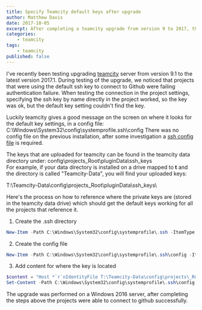 ```yaml
---
title: Specify Teamcity default keys after upgrade
author: Matthew Davis
date: 2017-10-05
excerpt: After completing a teamcity upgrade from version 9 to 2017, the project wasn't able to connect to Github because of authentication failure.
categories: 
    - teamcity
tags:
    - teamcity
published: false
---
```


I've recently been testing upgrading [teamcity] server from version 9.1 to the latest version 2017.1. During testing of the upgrade, we noticed that projects that were using the default ssh key to connect to Github were failing authentication failure. When testing the connection in the project settings, specifying the ssh key by name directly in the project worked, so the key was ok, but the default key setting couldn't find the key.

Luckily teamcity gives a good message on the screen on where it looks for the default key settings, in a config file: C:\Windows\System32\config\systemprofile\.ssh\config There was no config file on the previous installation, after some investigation a [ssh config file] is required.

The keys that are uploaded for teamcity can be found in the teamcity data directory under: config\projects\_Root\pluginData\ssh_keys\
For example, if your data directory is installed on a drive mapped to **t** and the directory is called "Teamcity-Data", you will find your uploaded keys:

T:\Teamcity-Data\config\projects\_Root\pluginData\ssh_keys\

Here's the process on how to reference where the private keys are (stored in the teamcity data drive) which should get the default keys working for all the projects that reference it.

1. Create the .ssh directory

```powershell
New-Item -Path C:\Windows\System32\config\systemprofile\.ssh -ItemType Directory
```

2. Create the config file

```powershell
New-Item -Path C:\Windows\System32\config\systemprofile\.ssh\config -ItemType File
```

3. Add content for where the key is located

```powershell
$content = "Host *`r`nIdentityFile T:\Teamcity-Data\config\projects\_Root\pluginData\ssh_keys\github_rsa"
Set-Content -Path C:\Windows\System32\config\systemprofile\.ssh\config -Value $content -Force
```

The upgrade was performed on a Windows 2016 server, after completing the steps above the projects were able to connect to github successfully.


[teamcity]: https://www.jetbrains.com/teamcity/
[ssh config file]: https://www.digitalocean.com/community/tutorials/how-to-configure-custom-connection-options-for-your-ssh-client